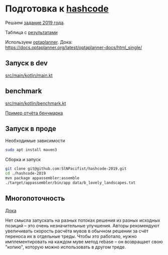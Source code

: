 # Подготовка к [hashcode](https://codingcompetitions.withgoogle.com/hashcode)

Решаем [задание 2019 года](problem_instructions.pdf).

Таблица с [результатами](https://codingcompetitions.withgoogle.com/hashcode/archive/2019)

Используем [optaplanner](https://www.optaplanner.org/). Дока: https://docs.optaplanner.org/latest/optaplanner-docs/html_single/

## Запуск в dev

[src/main/kotlin/main.kt](src/main/kotlin/main.kt)

## benchmark

[src/main/kotlin/benchmark.kt](src/main/kotlin/benchmark.kt)

[Пример отчёта бенчмарка](https://htmlpreview.github.io/?https://github.com/SlNPacifist/hashcode-2019/blob/master/benchmark-result-example/index.html)

## Запуск в проде

Необходимые зависимости
```bash
sudo apt install maven3
```

Сборка и запуск
```bash
git clone git@github.com:SlNPacifist/hashcode-2019.git
cd ./hashcode-2019
mvn package appassembler:assemble
./target/appassembler/bin/app data/b_lovely_landscapes.txt
```

## Многопоточность

[Дока](https://docs.optaplanner.org/latest/optaplanner-docs/html_single/#multithreadedSolving)

Нет смысла запускать на разных потоках решения из разных исходных позиций – это очень незначительные улучшения. Авторы рекомендуют увеличивать скорость расчёта мувов в обычном решении за счёт переноса их в отдельные треды. Чтобы это работало, нужно имплементировать на каждом муве метод rebase – он возвращает свою "копию", которую можно использовать в другом треде.